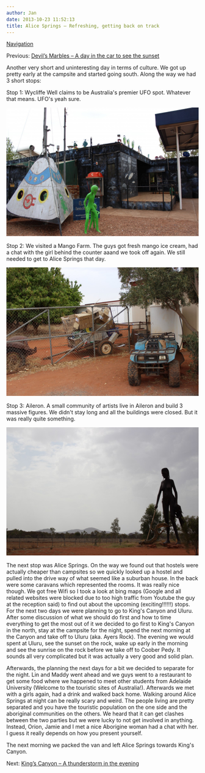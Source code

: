 ```yaml
---
author: Jan
date: 2013-10-23 11:52:13
title: Alice Springs – Refreshing, getting back on track
---
```


[Navigation](/posts/30-der-stuart-highway/)

Previous: [Devil’s Marbles – A day in the car to see the sunset](../day_06)

Another very short and uninteresting day in terms of culture. We got up pretty
early at the campsite and started going south. Along the way we had 3 short
stops:

Stop 1: Wycliffe Well claims to be Australia's premier UFO spot. Whatever
that means. UFO's yeah sure.

![Image](./images/alien.jpg)

Stop 2: We visited a Mango Farm. The guys got fresh mango ice cream, had a chat
with the girl behind the counter aaand we took off again. We still needed to
get to Alice Springs that day.

![Image](./images/quad.jpg)

Stop 3: Aileron. A small community of artists live in Aileron and build 3
massive figures. We didn't stay long and all the buildings were closed.
But it was really quite something.

![Image](./images/sculpture.jpg)

The next stop was Alice Springs. On the way we found out that hostels were
actually cheaper than campsites so we quickly looked up a hostel and pulled
into the drive way of what seemed like a suburban house. In the back were some
caravans which represented the rooms. It was really nice though. We got free
Wifi so I took a look at bing maps (Google and all related websites were
blocked due to too high traffic from Youtube the guy at the reception said) to
find out about the upcoming (exciting!!!!!!) stops. For the next two days we
were planning to go to King's Canyon and Uluru. After some discussion of
what we should do first and how to time everything to get the most out of it we
decided to go first to King's Canyon in the north, stay at the campsite
for the night, spend the next morning at the Canyon and take off to Uluru (aka.
Ayers Rock). The evening we would spent at Uluru, see the sunset on the rock,
wake up early in the morning and see the sunrise on the rock before we take off
to Coober Pedy. It sounds all very complicated but it was actually a very good
and solid plan.

Afterwards, the planning the next days for a bit we decided to separate for the
night. Lin and Maddy went ahead and we guys went to a restaurant to get some
food where we happened to meet other students from Adelaide University (Welcome
to the touristic sites of Australia!). Afterwards we met with a girls again,
had a drink and walked back home. Walking around Alice Springs at night can be
really scary and weird. The people living are pretty separated and you have the
touristic population on the one side and the aboriginal communities on the
others. We heard that it can get clashes between the two parties but we were
lucky to not get involved in anything. Instead, Orion, Jamie and I met a nice
Aborigine woman had a chat with her. I guess it really depends on how you
present yourself.

The next morning we packed the van and left Alice Springs towards King's Canyon.

Next: [King’s Canyon – A thunderstorm in the evening](../day_08)
